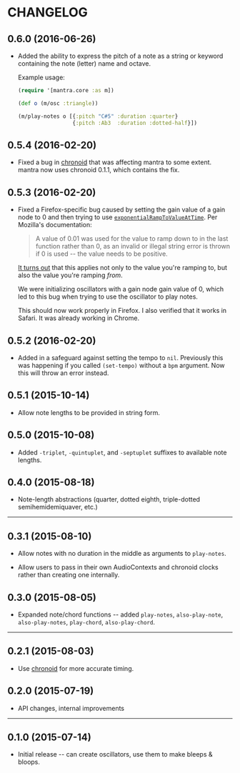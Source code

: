 # CHANGELOG

## 0.6.0 (2016-06-26)

* Added the ability to express the pitch of a note as a string or keyword containing the note (letter) name and octave.

  Example usage:

  ```clojure
  (require '[mantra.core :as m])

  (def o (m/osc :triangle))

  (m/play-notes o [{:pitch "C#5" :duration :quarter}
                   {:pitch :Ab3  :duration :dotted-half}])
  ```

## 0.5.4 (2016-02-20)

* Fixed a bug in [chronoid] that was affecting mantra to some extent. mantra now
  uses chronoid 0.1.1, which contains the fix.

## 0.5.3 (2016-02-20)

* Fixed a Firefox-specific bug caused by setting the gain value of a gain node
  to 0 and then trying to use
  [`exponentialRampToValueAtTime`](https://developer.mozilla.org/en-US/docs/Web/API/AudioParam/exponentialRampToValueAtTime).
  Per Mozilla's documentation:

  > A value of 0.01 was used for the value to ramp down to in the last function
  > rather than 0, as an invalid or illegal string error is thrown if 0 is used
  > -- the value needs to be positive.

  [It turns
  out](http://stackoverflow.com/questions/29819382/how-does-the-audioparam-exponentialramptovalueattime-work)
  that this applies not only to the value you're ramping to, but also the value
  you're ramping *from*.

  We were initializing oscillators with a gain node gain value of 0, which led
  to this bug when trying to use the oscillator to play notes.

  This should now work properly in Firefox. I also verified that it works in
  Safari. It was already working in Chrome.

## 0.5.2 (2016-02-20)

* Added in a safeguard against setting the tempo to `nil`. Previously this was
  happening if you called `(set-tempo)` without a `bpm` argument. Now this will
  throw an error instead.

## 0.5.1 (2015-10-14)

* Allow note lengths to be provided in string form.

## 0.5.0 (2015-10-08)

* Added `-triplet`, `-quintuplet`, and `-septuplet` suffixes to available note
  lengths.

## 0.4.0 (2015-08-18)

* Note-length abstractions (quarter, dotted eighth, triple-dotted
  semihemidemiquaver, etc.)

---

## 0.3.1 (2015-08-10)

* Allow notes with no duration in the middle as arguments to `play-notes`.

* Allow users to pass in their own AudioContexts and chronoid clocks rather than
  creating one internally.

## 0.3.0 (2015-08-05)

* Expanded note/chord functions -- added `play-notes`, `also-play-note`,
  `also-play-notes`, `play-chord`, `also-play-chord`.

---

## 0.2.1 (2015-08-03)

* Use [chronoid] for more accurate timing.

## 0.2.0 (2015-07-19)

* API changes, internal improvements

---

## 0.1.0 (2015-07-14)

* Initial release -- can create oscillators, use them to make bleeps & bloops.

[chronoid]: http://github.com/daveyarwood/chronoid
